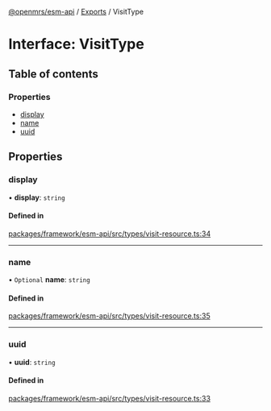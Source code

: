 [@openmrs/esm-api](../API.md) / [Exports](../modules.md) / VisitType

# Interface: VisitType

## Table of contents

### Properties

- [display](visittype.md#display)
- [name](visittype.md#name)
- [uuid](visittype.md#uuid)

## Properties

### display

• **display**: `string`

#### Defined in

[packages/framework/esm-api/src/types/visit-resource.ts:34](https://github.com/openmrs/openmrs-esm-core/blob/master/packages/framework/esm-api/src/types/visit-resource.ts#L34)

___

### name

• `Optional` **name**: `string`

#### Defined in

[packages/framework/esm-api/src/types/visit-resource.ts:35](https://github.com/openmrs/openmrs-esm-core/blob/master/packages/framework/esm-api/src/types/visit-resource.ts#L35)

___

### uuid

• **uuid**: `string`

#### Defined in

[packages/framework/esm-api/src/types/visit-resource.ts:33](https://github.com/openmrs/openmrs-esm-core/blob/master/packages/framework/esm-api/src/types/visit-resource.ts#L33)
